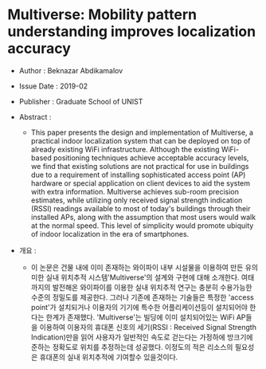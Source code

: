 # Multiverse: Mobility pattern understanding improves localization accuracy

- Author : Beknazar Abdikamalov
- Issue Date : 2019-02
- Publisher : Graduate School of UNIST

- Abstract :

  - This paper presents the design and implementation of Multiverse, a practical indoor localization system that can be deployed on top of already existing WiFi infrastructure. Although the existing WiFi-based positioning techniques achieve acceptable accuracy levels, we find that existing solutions are not practical for use in buildings due to a requirement of installing sophisticated access point (AP) hardware or special application on client devices to aid the system with extra information. Multiverse achieves sub-room precision estimates, while utilizing only received signal strength indication (RSSI) readings available to most of today's buildings through their installed APs, along with the assumption that most users would walk at the normal speed. This level of simplicity would promote ubiquity of indoor localization in the era of smartphones.

- 개요 :
  - 이 논문은 건물 내에 이미 존재하는 와이파이 내부 시설물을 이용하여 만든 유의미한 실내 위치추적 시스템'Multiverse'의 설계와 구현에 대해 소개한다.
    여태까지의 발전해온 와이파이를 이용한 실내 위치추적 연구는 충분히 수용가능한 수준의 정밀도를 제공한다. 그러나 기존에 존재하는 기술들은 특정한 'access point'가 설치되거나 이용자의 기기에 특수한 어플리케이션등이 설치되어야 한다는 한계가 존재했다. 'Multiverse'는 빌딩에 이미 설치되어있는 WiFi AP들을 이용하여 이용자의 휴대폰 신호의 세기(RSSI : Received Signal Strength Indication)만을 읽어 사용자가 일반적인 속도로 걷는다는 가정하에 방크기에 준하는 정확도로 위치를 추정하는데 성공했다. 이정도의 적은 리소스의 필요성은 휴대폰의 실내 위치추적에 기여할수 있을것이다.
